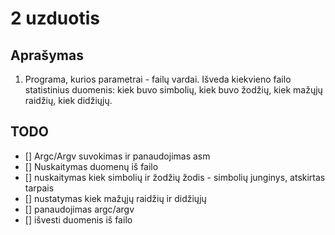 # 2 uzduotis


## Aprašymas
1. Programa, kurios parametrai - failų vardai. Išveda kiekvieno failo statistinius duomenis: kiek buvo simbolių, kiek buvo žodžių, kiek mažųjų raidžių, kiek didžiųjų.

## TODO
- [] Argc/Argv suvokimas ir panaudojimas asm
- [] Nuskaitymas duomenų iš failo
- [] nuskaitymas kiek simbolių ir žodžių
žodis - simbolių junginys, atskirtas tarpais
- [] nustatymas kiek mažųjų raidžių ir didžiųjų
- [] panaudojimas argc/argv 
- [] išvesti duomenis iš failo
